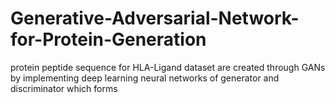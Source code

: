 # Generative-Adversarial-Network-for-Protein-Generation
 protein peptide sequence for HLA-Ligand dataset are created through GANs  by  implementing  deep learning neural networks of generator and discriminator which forms
